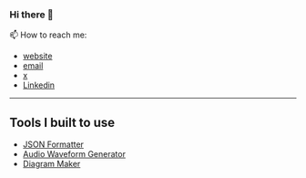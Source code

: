 ### Hi there 👋
📫 How to reach me:
- [website](https://henoktsegaye.com)
- [email](mailto:maxhenock@gmail.com)
- [x](https://x.com/henokcode)
- [Linkedin](https://www.linkedin.com/in/henok-tsegaye-yeshanew)

---

## Tools I built to use

- [JSON Formatter](http://json-formatter.henoktsegaye.com/)
- [Audio Waveform Generator](http://audio-waveform.henoktsegaye.com/)
- [Diagram Maker](http://flow-chart-maker.henoktsegaye.com/)

<!--
**henoktsegaye/henoktsegaye** is a ✨ _special_ ✨ repository because its `README.md` (this file) appears on your GitHub profile.

Here are some ideas to get you started:

- 🔭 I’m currently working on ...
- 🌱 I’m currently learning ...
- 👯 I’m looking to collaborate on ...
- 🤔 I’m looking for help with ...
- 💬 Ask me about ...
- 📫 How to reach me: ...
- 😄 Pronouns: ...
- ⚡ Fun fact: ...
-->
